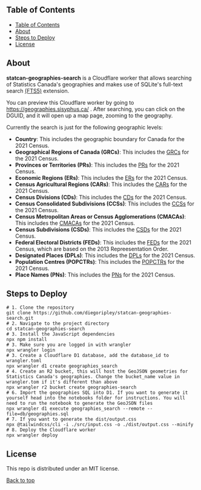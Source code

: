 ## Table of Contents
- [Table of Contents](#table-of-contents)
- [About](#about)
- [Steps to Deploy](#steps-to-deploy)
- [License](#license)

## About

**statcan-geographies-search** is a Cloudflare worker that allows searching of Statistics Canada's geographies and makes use of SQLite's full-text search [(FTS5)](https://www.sqlite.org/fts5.html) extension.

You can preview this Cloudflare worker by going to https://geographies.sisyphus.ca/ . After searching, you can click on the DGUID, and it will open up a map page, zooming to the geography.

Currently the search is just for the following geographic levels:

- **Country**: This includes the geographic boundary for Canada for the 2021 Census.
- **Geographical Regions of Canada (GRCs)**: This includes the [GRCs](https://www12.statcan.gc.ca/census-recensement/2021/ref/dict/az/Definition-eng.cfm?ID=geo027a) for the 2021 Census.
- **Provinces or Territories (PRs)**: This includes the [PRs](https://www12.statcan.gc.ca/census-recensement/2021/ref/dict/az/Definition-eng.cfm?ID=geo038) for the 2021 Census.
- **Economic Regions (ERs)**: This includes the [ERs](https://www12.statcan.gc.ca/census-recensement/2021/ref/dict/az/Definition-eng.cfm?ID=geo022) for the 2021 Census.
- **Census Agricultural Regions (CARs)**: This includes the [CARs](https://www12.statcan.gc.ca/census-recensement/2021/ref/dict/az/Definition-eng.cfm?ID=geo006) for the 2021 Census.
- **Census Divisions (CDs)**: This includes the [CDs](https://www12.statcan.gc.ca/census-recensement/2021/ref/dict/az/Definition-eng.cfm?ID=geo008) for the 2021 Census.
- **Census Consolidated Subdivisions (CCSs)**: This includes the [CCSs](https://www12.statcan.gc.ca/census-recensement/2021/ref/dict/az/Definition-eng.cfm?ID=geo007) for the 2021 Census.
- **Census Metropolitan Areas or Census Agglomerations (CMACAs)**: This includes the [CMACAs](https://www12.statcan.gc.ca/census-recensement/2021/ref/dict/az/Definition-eng.cfm?ID=geo009) for the 2021 Census.
- **Census Subdivisions (CSDs)**: This includes the [CSDs](https://www12.statcan.gc.ca/census-recensement/2021/ref/dict/az/Definition-eng.cfm?ID=geo012) for the 2021 Census.
- **Federal Electoral Districts (FEDs)**: This includes the [FEDs](https://www12.statcan.gc.ca/census-recensement/2021/ref/dict/az/Definition-eng.cfm?ID=geo025) for the 2021 Census, which are based on the 2013 Repreesentation Order.
- **Designated Places (DPLs)**: This includes the [DPLs](https://www12.statcan.gc.ca/census-recensement/2021/ref/dict/az/Definition-eng.cfm?ID=geo018) for the 2021 Census.
- **Population Centres (POPCTRs)**: This includes the [POPCTRs](https://www12.statcan.gc.ca/census-recensement/2021/ref/dict/az/Definition-eng.cfm?ID=geo049a) for the 2021 Census.
- **Place Names (PNs)**: This includes the [PNs](https://www12.statcan.gc.ca/census-recensement/2021/ref/dict/az/Definition-eng.cfm?ID=geo033) for the 2021 Census.

## Steps to Deploy

```shell
# 1. Clone the repository
git clone https://github.com/diegoripley/statcan-geographies-search.git
# 2. Navigate to the project directory
cd statcan-geographies-search
# 3. Install the JavaScript dependencies
npx npm install
# 3. Make sure you are logged in with wrangler
npx wrangler login
# 3. Create a Cloudflare D1 database, add the database_id to wrangler.toml
npx wrangler d1 create geographies_search
# 4. Create an R2 bucket, this will host the GeoJSON geometries for Statistics Canada's geographies. Change the bucket_name value in wrangler.tom if it's different than above
npx wrangler r2 bucket create geographies-search
# 6. Import the geographies SQL into D1. If you want to generate it yourself head into the notebooks folder for instructions. You will need to run the notebook to generate the GeoJSON files
npx wrangler d1 execute geographies_search --remote --file=db/geographies.sql
# 7. If you want to generate the dist/output.css
npx @tailwindcss/cli -i ./src/input.css -o ./dist/output.css --minify
# 8. Deploy the Cloudflare worker
npx wrangler deploy
```

## License

This repo is distributed under an MIT license.

[Back to top](#top)
